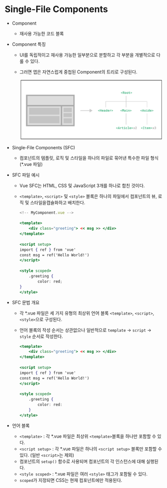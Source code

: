 # Single-File Components

- Component
    - 재사용 가능한 코드 블록

- Component 특징
    - UI를 독립적이고 재사용 가능한 일부분으로 분할하고 각 부분을 개별적으로 다룰 수 있다.
    - 그러면 앱은 자연스럽게 중첩된 Component의 트리로 구성된다.
        
        ![Untitled](./images/Single-File%20Components/Untitled.png)
        
- Single-File Components (SFC)
    - 컴포넌트의 템플릿, 로직 및 스타일을 하나의 파일로 묶어낸 특수한 파일 형식(*.vue 파일)

- SFC 파일 예시
    - Vue SFC는 HTML, CSS 및 JavaScript 3개를 하나로 합친 것이다.
    - `<template>`, `<script>` 및 `<style>` 블록은 하나의 파일에서 컴포넌트의 뷰, 로직 및 스타일을캡슐화하고 배치한다.
        
        ```jsx
        <!-- MyComponent.vue -->
        
        <template>
        	<div class="greeting"> << msg >> </div>
        </template>
        
        <script setup>
        import { ref } from 'vue'
        const msg = ref('Hello World!')
        </script>
        
        <style scoped>
        	.greeting {
        		color: red;
        }
        </style>
        ```
        
- SFC 문법 개요
    - 각 *.vue 파일은 세 가지 유형의 최상위 언어 블록 `<template>`, `<script>`, `<style>`으로 구성된다.
    - 언어 블록의 작성 순서는 상관없으나 일반적으로 `template` → `script` → `style` 순서로 작성한다.
        
        ```jsx
        <template>
        	<div class="greeting"> << msg >> </div>
        </template>
        
        <script setup>
        import { ref } from 'vue'
        const msg = ref('Hello World!')
        </script>
        
        <style scoped>
        	.greeting {
        		color: red:
        	}
        </style>
        ```
        

- 언어 블록
    - `<template>` : 각 *.vue 파일은 최상위 `<template>`블록을 하나만 포함할 수 있다.
    - `<script setup>` : 각 *.vue 파일은 하나의 `<script setup>` 블록만 포함할 수 있다. (일반 `<script>`는 제외)
    - 컴포넌트의 `setup()` 함수로 사용되며 컴포넌트의 각 인스턴스에 대해 실행된다.
    - `<style scoped>` : *.vue 파일은 여러 `<style>` 태그가 포함될 수 있다.
    - `scoped`가 지정되면 CSS는 현재 컴포넌트에만 적용된다.